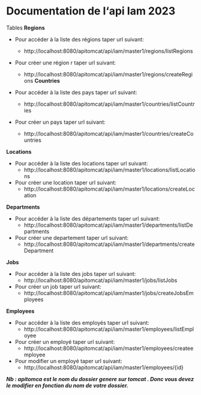 # Documentation de l‘api Iam 2023

Tables
**Regions**
* Pour accéder à la liste des régions taper url suivant:
    * http://localhost:8080/apitomcat/api/iam/master1/regions/listRegions
  
* Pour créer une région r taper url suivant:
    * http://localhost:8080/apitomcat/api/iam/master1/regions/createRegions
**Countries**
* Pour accéder à la liste des pays taper url suivant:
    * http://localhost:8080/apitomcat/api/iam/master1/countries/listCountries
* Pour créer un pays taper url suivant:
    * http://localhost:8080/apitomcat/api/iam/master1/countries/createCountries

**Locations**
* Pour accéder à la liste des locations taper url suivant:
    * http://localhost:8080/apitomcat/api/iam/master1/locations/listLocations
* Pour créer une location taper url suivant:
    * http://localhost:8080/apitomcat/api/iam/master1/locations/createLocation

**Departments**
* Pour accéder à la liste des départements taper url suivant:
    * http://localhost:8080/apitomcat/api/iam/master1/departments/listDepartments
* Pour créer une departement taper url suivant:
    * http://localhost:8080/apitomcat/api/iam/master1/departments/createDepartment
      
**Jobs**
* Pour accéder à la liste des jobs taper url suivant:
    * http://localhost:8080/apitomcat/api/iam/master1/jobs/listJobs
* Pour créer un job taper url suivant:
    * http://localhost:8080/apitomcat/api/iam/master1/jobs/createJobsEmployees

**Employees**
* Pour accéder à la liste des employés taper url suivant:
    * http://localhost:8080/apitomcat/api/iam/master1/employees/listEmployee
* Pour créer un employé taper url suivant:
    * http://localhost:8080/apitomcat/api/iam/master1/employees/createemployee
* Pour modifier un employé taper url suivant:
    * http://localhost:8080/apitomcat/api/iam/master1/employees/{id}

***Nb : apitomca est le nom du dossier  genere sur tomcat . Donc vous devez le modifier en fonction du nom de votre dossier.***
